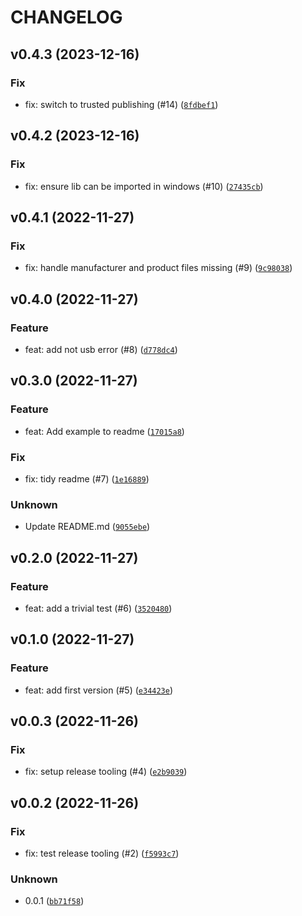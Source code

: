 # CHANGELOG



## v0.4.3 (2023-12-16)

### Fix

* fix: switch to trusted publishing (#14) ([`8fdbef1`](https://github.com/Bluetooth-Devices/usb-devices/commit/8fdbef14fafe26193283f3593ff79642407b0d85))


## v0.4.2 (2023-12-16)

### Fix

* fix: ensure lib can be imported in windows (#10) ([`27435cb`](https://github.com/Bluetooth-Devices/usb-devices/commit/27435cb24f4c106cc6f9102f20207f0e2887250f))


## v0.4.1 (2022-11-27)

### Fix

* fix: handle manufacturer and product files missing (#9) ([`9c98038`](https://github.com/Bluetooth-Devices/usb-devices/commit/9c9803833448aa29d97427d3296d327d15510c2e))


## v0.4.0 (2022-11-27)

### Feature

* feat: add not usb error (#8) ([`d778dc4`](https://github.com/Bluetooth-Devices/usb-devices/commit/d778dc481a5c77aaa316f9682296a5265cd9d1f5))


## v0.3.0 (2022-11-27)

### Feature

* feat: Add example to readme ([`17015a8`](https://github.com/Bluetooth-Devices/usb-devices/commit/17015a877e0474b5ed9e5e95b91db909c736948b))

### Fix

* fix: tidy readme (#7) ([`1e16889`](https://github.com/Bluetooth-Devices/usb-devices/commit/1e1688992add590388d4258a578225b1f4925cf8))

### Unknown

* Update README.md ([`9055ebe`](https://github.com/Bluetooth-Devices/usb-devices/commit/9055ebea41415eacd993449dc15967eab02ddcea))


## v0.2.0 (2022-11-27)

### Feature

* feat: add a trivial test (#6) ([`3520480`](https://github.com/Bluetooth-Devices/usb-devices/commit/3520480a1ab2f05051057b8f0258457edc8998ca))


## v0.1.0 (2022-11-27)

### Feature

* feat: add first version (#5) ([`e34423e`](https://github.com/Bluetooth-Devices/usb-devices/commit/e34423ece309ce492bee74dff8154835bd0e6378))


## v0.0.3 (2022-11-26)

### Fix

* fix: setup release tooling (#4) ([`e2b9039`](https://github.com/Bluetooth-Devices/usb-devices/commit/e2b90393b25f28e7434e3e9567bb642692f91e76))


## v0.0.2 (2022-11-26)

### Fix

* fix: test release tooling (#2) ([`f5993c7`](https://github.com/Bluetooth-Devices/usb-devices/commit/f5993c7e1f804d70622fb2ddfddaf4b0ac9cebe5))

### Unknown

* 0.0.1 ([`bb71f58`](https://github.com/Bluetooth-Devices/usb-devices/commit/bb71f589ddd01e4d7be0642d57c367845eee558e))

